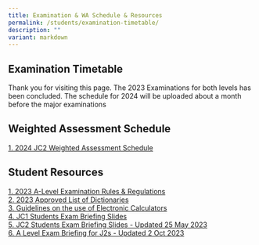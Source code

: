 ```yaml
---
title: Examination & WA Schedule & Resources
permalink: /students/examination-timetable/
description: ""
variant: markdown
---
```

## **Examination Timetable**

Thank you for visiting this page. The 2023 Examinations for both levels has been concluded. The schedule for 2024 will be uploaded about a month before the major examinations 

## **Weighted Assessment Schedule**
[1. 2024 JC2 Weighted Assessment Schedule](/files/2024/2024%20Exams%20and%20Assessments%202024_jc2_wa_schedule_19jan.pdf) <br>

## **Student Resources**<br>
[1. 2023 A-Level Examination Rules &amp; Regulations](/files/2023/2023%20a%20level%20exam%20rules%20and%20regulations_seab.pdf) <br>
[2. 2023 Approved List of Dictionaries](/files/2023/2023_approved%20list%20of%20dictionaries_seab.pdf) <br>
[3. Guidelines on the use of Electronic Calculators](/files/2023/guidelines%20on%20the%20use%20of%20electroninc%20calculators_seab.pdf) <br>
[4. JC1 Students Exam Briefing Slides](/files/2023/exam%20briefing%20slides%20for%20jc1_2023.pdf) <br>
[5. JC2 Students Exam Briefing Slides - Updated 25 May 2023](/files/2023/jc2%20students%20exam%20briefing%20slides%20-%2025%20may%202023.pdf) <br>
[6. A Level Exam Briefing for J2s - Updated 2 Oct 2023](https://go.gov.sg/a-level-exam-briefing-for-j2s-2-oct-2023)
